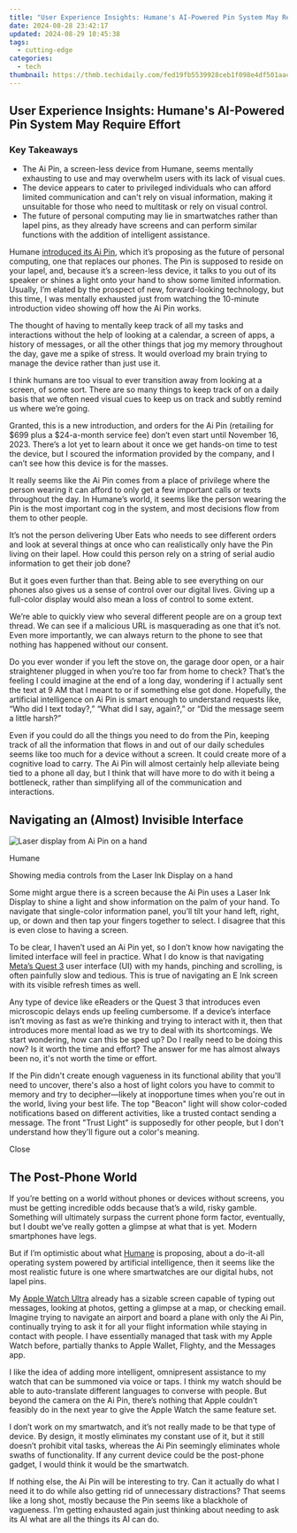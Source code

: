```yaml
---
title: "User Experience Insights: Humane's AI-Powered Pin System May Require Effort"
date: 2024-08-28 23:42:17
updated: 2024-08-29 10:45:38
tags:
  - cutting-edge
categories:
  - tech
thumbnail: https://thmb.techidaily.com/fed19fb5539928ceb1f098e4df501aac24d80c5bb6000047d745afbd7491bdcb.jpg
---
```


## User Experience Insights: Humane's AI-Powered Pin System May Require Effort

### Key Takeaways

* The Ai Pin, a screen-less device from Humane, seems mentally exhausting to use and may overwhelm users with its lack of visual cues.
* The device appears to cater to privileged individuals who can afford limited communication and can't rely on visual information, making it unsuitable for those who need to multitask or rely on visual control.
* The future of personal computing may lie in smartwatches rather than lapel pins, as they already have screens and can perform similar functions with the addition of intelligent assistance.

 Humane [introduced its Ai Pin](https://hu.ma.ne/aipin), which it’s proposing as the future of personal computing, one that replaces our phones. The Pin is supposed to reside on your lapel, and, because it’s a screen-less device, it talks to you out of its speaker or shines a light onto your hand to show some limited information. Usually, I’m elated by the prospect of new, forward-looking technology, but this time, I was mentally exhausted just from watching the 10-minute introduction video showing off how the Ai Pin works.

 The thought of having to mentally keep track of all my tasks and interactions without the help of looking at a calendar, a screen of apps, a history of messages, or all the other things that jog my memory throughout the day, gave me a spike of stress. It would overload my brain trying to manage the device rather than just use it.

 I think humans are too visual to ever transition away from looking at a screen, of some sort. There are so many things to keep track of on a daily basis that we often need visual cues to keep us on track and subtly remind us where we’re going.

 Granted, this is a new introduction, and orders for the Ai Pin (retailing for $699 plus a $24-a-month service fee) don’t even start until November 16, 2023\. There’s a lot yet to learn about it once we get hands-on time to test the device, but I scoured the information provided by the company, and I can’t see how this device is for the masses.

 It really seems like the Ai Pin comes from a place of privilege where the person wearing it can afford to only get a few important calls or texts throughout the day. In Humane’s world, it seems like the person wearing the Pin is the most important cog in the system, and most decisions flow from them to other people.

 It’s not the person delivering Uber Eats who needs to see different orders and look at several things at once who can realistically only have the Pin living on their lapel. How could this person rely on a string of serial audio information to get their job done?

 But it goes even further than that. Being able to see everything on our phones also gives us a sense of control over our digital lives. Giving up a full-color display would also mean a loss of control to some extent.

 We’re able to quickly view who several different people are on a group text thread. We can see if a malicious URL is masquerading as one that it’s not. Even more importantly, we can always return to the phone to see that nothing has happened without our consent.

 Do you ever wonder if you left the stove on, the garage door open, or a hair straightener plugged in when you’re too far from home to check? That’s the feeling I could imagine at the end of a long day, wondering if I actually sent the text at 9 AM that I meant to or if something else got done. Hopefully, the artificial intelligence on Ai Pin is smart enough to understand requests like, “Who did I text today?,” “What did I say, again?,” or “Did the message seem a little harsh?”

 Even if you could do all the things you need to do from the Pin, keeping track of all the information that flows in and out of our daily schedules seems like too much for a device without a screen. It could create more of a cognitive load to carry. The Ai Pin will almost certainly help alleviate being tied to a phone all day, but I think that will have more to do with it being a bottleneck, rather than simplifying all of the communication and interactions.

##  Navigating an (Almost) Invisible Interface

![Laser display from Ai Pin on a hand](https://static1.howtogeekimages.com/wordpress/wp-content/uploads/2023/11/laser-display-from-ai-pin-on-a-hand.png) 

Humane

Showing media controls from the Laser Ink Display on a hand

 Some might argue there is a screen because the Ai Pin uses a Laser Ink Display to shine a light and show information on the palm of your hand. To navigate that single-color information panel, you’ll tilt your hand left, right, up, or down and then tap your fingers together to select. I disagree that this is even close to having a screen.

 To be clear, I haven’t used an Ai Pin yet, so I don’t know how navigating the limited interface will feel in practice. What I do know is that navigating [Meta’s Quest 3](https://article-helps.techidaily.com/new-securing-the-title-top-5-hmds-for-drone-pilots-for-2024/) user interface (UI) with my hands, pinching and scrolling, is often painfully slow and tedious. This is true of navigating an E Ink screen with its visible refresh times as well.

 Any type of device like eReaders or the Quest 3 that introduces even microscopic delays ends up feeling cumbersome. If a device’s interface isn’t moving as fast as we’re thinking and trying to interact with it, then that introduces more mental load as we try to deal with its shortcomings. We start wondering, how can this be sped up? Do I really need to be doing this now? Is it worth the time and effort? The answer for me has almost always been no, it's not worth the time or effort.

 If the Pin didn't create enough vagueness in its functional ability that you'll need to uncover, there's also a host of light colors you have to commit to memory and try to decipher—likely at inopportune times when you're out in the world, living your best life. The top "Beacon" light will show color-coded notifications based on different activities, like a trusted contact sending a message. The front "Trust Light" is supposedly for other people, but I don't understand how they'll figure out a color's meaning.

Close 

##  The Post-Phone World

 If you’re betting on a world without phones or devices without screens, you must be getting incredible odds because that’s a wild, risky gamble. Something will ultimately surpass the current phone form factor, eventually, but I doubt we’ve really gotten a glimpse at what that is yet. Modern smartphones have legs.

 But if I’m optimistic about what [Humane](https://hu.ma.ne/) is proposing, about a do-it-all operating system powered by artificial intelligence, then it seems like the most realistic future is one where smartwatches are our digital hubs, not lapel pins.

 My [Apple Watch Ultra](https://youtube-help.techidaily.com/new-mastering-your-youtube-pinpointing-a-specialized-audience/) already has a sizable screen capable of typing out messages, looking at photos, getting a glimpse at a map, or checking email. Imagine trying to navigate an airport and board a plane with only the Ai Pin, continually trying to ask it for all your flight information while staying in contact with people. I have essentially managed that task with my Apple Watch before, partially thanks to Apple Wallet, Flighty, and the Messages app.

 I like the idea of adding more intelligent, omnipresent assistance to my watch that can be summoned via voice or taps. I think my watch should be able to auto-translate different languages to converse with people. But beyond the camera on the Ai Pin, there’s nothing that Apple couldn’t feasibly do in the next year to give the Apple Watch the same feature set.

 I don’t work on my smartwatch, and it’s not really made to be that type of device. By design, it mostly eliminates my constant use of it, but it still doesn’t prohibit vital tasks, whereas the Ai Pin seemingly eliminates whole swaths of functionality. If any current device could be the post-phone gadget, I would think it would be the smartwatch.

 If nothing else, the Ai Pin will be interesting to try. Can it actually do what I need it to do while also getting rid of unnecessary distractions? That seems like a long shot, mostly because the Pin seems like a blackhole of vagueness. I’m getting exhausted again just thinking about needing to ask its AI what are all the things its AI can do.

<ins class="adsbygoogle"
     style="display:block"
     data-ad-format="autorelaxed"
     data-ad-client="ca-pub-7571918770474297"
     data-ad-slot="1223367746"></ins>



<ins class="adsbygoogle"
     style="display:block"
     data-ad-client="ca-pub-7571918770474297"
     data-ad-slot="8358498916"
     data-ad-format="auto"
     data-full-width-responsive="true"></ins>
